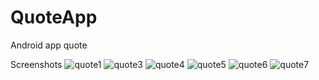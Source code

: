 # QuoteApp
Android app quote

Screenshots
![quote1](https://user-images.githubusercontent.com/68778985/105952825-26f7c680-6098-11eb-9b1c-c4c5fec8b468.jpeg)
![quote3](https://user-images.githubusercontent.com/68778985/105952833-295a2080-6098-11eb-955d-2017dfd13370.jpeg)
![quote4](https://user-images.githubusercontent.com/68778985/105952835-29f2b700-6098-11eb-8987-bfcc00f37e01.jpeg)
![quote5](https://user-images.githubusercontent.com/68778985/105952837-2a8b4d80-6098-11eb-98a7-405d81ad318d.jpeg)
![quote6](https://user-images.githubusercontent.com/68778985/105952840-2b23e400-6098-11eb-8802-dbbc0b1e6b89.jpeg)
![quote7](https://user-images.githubusercontent.com/68778985/105952841-2bbc7a80-6098-11eb-87c6-6985bb871f5a.jpeg)



